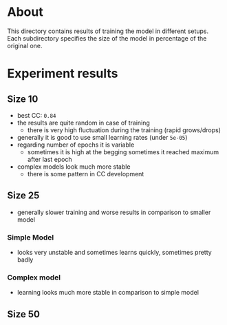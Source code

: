 # About
This directory contains results of training the model in different setups.
Each subdirectory specifies the size of the model in percentage of the original one.


# Experiment results

## Size 10
- best CC:  `0.84`
- the results are quite random in case of training
    - there is very high fluctuation during the training (rapid grows/drops)
- generally it is good to use small learning rates (under `5e-05`)
- regarding number of epochs it is variable
    - sometimes it is high at the begging sometimes it reached maximum after last epoch
- complex models look much more stable
    - there is some pattern in CC development

## Size 25
- generally slower training and worse results in comparison to smaller model

### Simple Model
- looks very unstable and sometimes learns quickly, sometimes pretty badly


### Complex model
- learning looks much more stable in comparison to simple model


## Size 50
